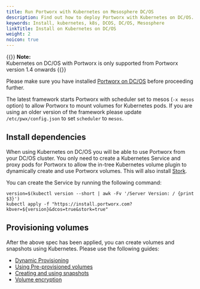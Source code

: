 ```yaml
---
title: Run Portworx with Kubernetes on Mesosphere DC/OS
description: Find out how to deploy Portworx with Kubernetes on DC/OS.
keywords: Install, kubernetes, k8s, DCOS, DC/OS, Mesosphere
linkTitle: Install on Kubernetes on DC/OS
weight: 2
noicon: true
---
```


{{<info>}}
**Note:**<br/> Kubernetes on DC/OS with Portworx is only supported from Portworx version 1.4 onwards
{{</info>}}

Please make sure you have installed [Portworx on DC/OS](/install-with-other/dcos/install) before proceeding further.

The latest framework starts Portworx with scheduler set to mesos (`-x mesos` option) to
allow Portworx to mount volumes for Kubernetes pods. If you are using an older
version of the framework please update `/etc/pwx/config.json` to set `scheduler`
to `mesos`.

## Install dependencies

When using Kubernetes on DC/OS you will be able to use Portworx from your DC/OS
cluster. You only need to create a Kubernetes Service and proxy pods for Portworx to allow the
in-tree Kubernetes volume plugin to dynamically create and use Portworx volumes. This will also install [Stork](/portworx-install-with-kubernetes/storage-operations/stork).

You can create the Service by running the following command:
```text
version=$(kubectl version --short | awk -Fv '/Server Version: / {print $3}')
kubectl apply -f "https://install.portworx.com?kbver=${version}&dcos=true&stork=true"
```

## Provisioning volumes

After the above spec has been applied, you can create volumes and snapshots
using Kubernetes.
Please use the following guides:

* [Dynamic Provisioning](/portworx-install-with-kubernetes/storage-operations/create-pvcs/dynamic-provisioning)
* [Using Pre-provisioned volumes](/portworx-install-with-kubernetes/storage-operations/create-pvcs/using-preprovisioned-volumes)
* [Creating and using snapshots](/portworx-install-with-kubernetes/storage-operations/create-snapshots)
* [Volume encryption](/reference/cli/encrypted-volumes)
